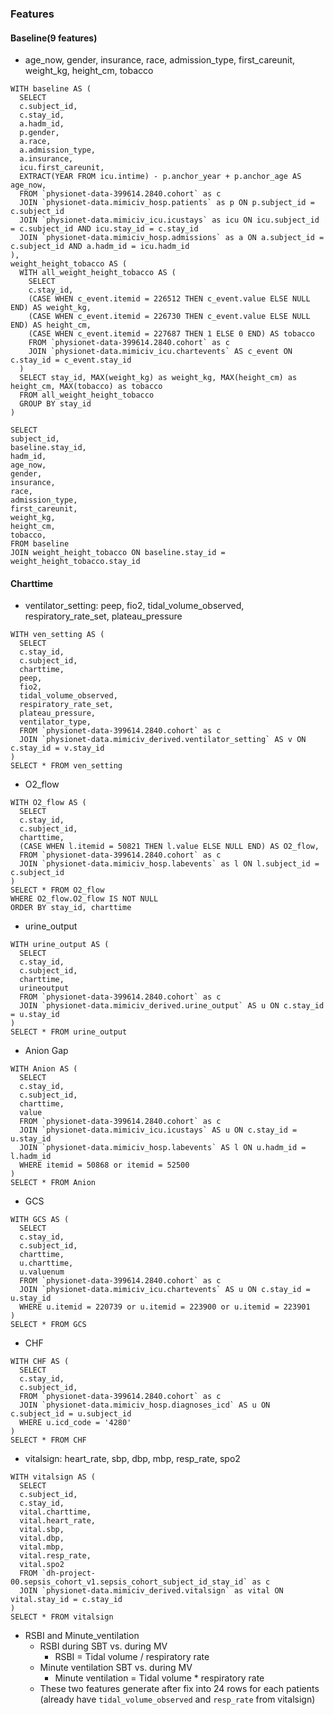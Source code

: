 ### Features
#### Baseline(9 features)
- age_now, gender, insurance, race, admission_type, first_careunit, weight_kg, height_cm, tobacco

```sql=
WITH baseline AS (
  SELECT 
  c.subject_id,
  c.stay_id,
  a.hadm_id,
  p.gender,
  a.race,
  a.admission_type,
  a.insurance,
  icu.first_careunit,
  EXTRACT(YEAR FROM icu.intime) - p.anchor_year + p.anchor_age AS age_now,
  FROM `physionet-data-399614.2840.cohort` as c
  JOIN `physionet-data.mimiciv_hosp.patients` as p ON p.subject_id = c.subject_id
  JOIN `physionet-data.mimiciv_icu.icustays` as icu ON icu.subject_id = c.subject_id AND icu.stay_id = c.stay_id
  JOIN `physionet-data.mimiciv_hosp.admissions` as a ON a.subject_id = c.subject_id AND a.hadm_id = icu.hadm_id
),
weight_height_tobacco AS (
  WITH all_weight_height_tobacco AS (
    SELECT
    c.stay_id,
    (CASE WHEN c_event.itemid = 226512 THEN c_event.value ELSE NULL END) AS weight_kg,
    (CASE WHEN c_event.itemid = 226730 THEN c_event.value ELSE NULL END) AS height_cm,
    (CASE WHEN c_event.itemid = 227687 THEN 1 ELSE 0 END) AS tobacco
    FROM `physionet-data-399614.2840.cohort` as c
    JOIN `physionet-data.mimiciv_icu.chartevents` AS c_event ON c.stay_id = c_event.stay_id
  )
  SELECT stay_id, MAX(weight_kg) as weight_kg, MAX(height_cm) as height_cm, MAX(tobacco) as tobacco
  FROM all_weight_height_tobacco
  GROUP BY stay_id
)

SELECT
subject_id,
baseline.stay_id,
hadm_id,
age_now,
gender,
insurance,
race,
admission_type,
first_careunit,
weight_kg,
height_cm,
tobacco,
FROM baseline
JOIN weight_height_tobacco ON baseline.stay_id = weight_height_tobacco.stay_id
```
#### Charttime
- ventilator_setting: peep, fio2, tidal_volume_observed, respiratory_rate_set, plateau_pressure
```sql=
WITH ven_setting AS (
  SELECT
  c.stay_id,
  c.subject_id,
  charttime,
  peep,
  fio2,
  tidal_volume_observed,
  respiratory_rate_set,
  plateau_pressure,
  ventilator_type,
  FROM `physionet-data-399614.2840.cohort` as c
  JOIN `physionet-data.mimiciv_derived.ventilator_setting` AS v ON c.stay_id = v.stay_id
)
SELECT * FROM ven_setting
```
- O2_flow
```sql=
WITH O2_flow AS (
  SELECT
  c.stay_id,
  c.subject_id,
  charttime,
  (CASE WHEN l.itemid = 50821 THEN l.value ELSE NULL END) AS O2_flow,
  FROM `physionet-data-399614.2840.cohort` as c
  JOIN `physionet-data.mimiciv_hosp.labevents` as l ON l.subject_id = c.subject_id
)
SELECT * FROM O2_flow
WHERE O2_flow.O2_flow IS NOT NULL
ORDER BY stay_id, charttime

```
- urine_output
```sql=
WITH urine_output AS (
  SELECT
  c.stay_id,
  c.subject_id,
  charttime,
  urineoutput
  FROM `physionet-data-399614.2840.cohort` as c
  JOIN `physionet-data.mimiciv_derived.urine_output` AS u ON c.stay_id = u.stay_id
)
SELECT * FROM urine_output
```

- Anion Gap

```sql=
WITH Anion AS (
  SELECT
  c.stay_id,
  c.subject_id,
  charttime,
  value
  FROM `physionet-data-399614.2840.cohort` as c
  JOIN `physionet-data.mimiciv_icu.icustays` AS u ON c.stay_id = u.stay_id
  JOIN `physionet-data.mimiciv_hosp.labevents` AS l ON u.hadm_id = l.hadm_id
  WHERE itemid = 50868 or itemid = 52500
)
SELECT * FROM Anion
```
- GCS

```sql=
WITH GCS AS (
  SELECT
  c.stay_id,
  c.subject_id,
  charttime,
  u.charttime,
  u.valuenum
  FROM `physionet-data-399614.2840.cohort` as c
  JOIN `physionet-data.mimiciv_icu.chartevents` AS u ON c.stay_id = u.stay_id
  WHERE u.itemid = 220739 or u.itemid = 223900 or u.itemid = 223901
)
SELECT * FROM GCS
```
- CHF

```sql=
WITH CHF AS (
  SELECT
  c.stay_id,
  c.subject_id,
  FROM `physionet-data-399614.2840.cohort` as c
  JOIN `physionet-data.mimiciv_hosp.diagnoses_icd` AS u ON c.subject_id = u.subject_id
  WHERE u.icd_code = '4280'
)
SELECT * FROM CHF
```

- vitalsign: heart_rate, sbp, dbp, mbp, resp_rate, spo2
```sql=
WITH vitalsign AS (
  SELECT 
  c.subject_id,
  c.stay_id,
  vital.charttime,
  vital.heart_rate,
  vital.sbp,
  vital.dbp,
  vital.mbp,
  vital.resp_rate,
  vital.spo2
  FROM `dh-project-00.sepsis_cohort_v1.sepsis_cohort_subject_id_stay_id` as c
  JOIN `physionet-data.mimiciv_derived.vitalsign` as vital ON vital.stay_id = c.stay_id
)
SELECT * FROM vitalsign
```
- RSBI and Minute_ventilation
	- RSBI during SBT vs. during MV
		- RSBI = Tidal volume / respiratory rate
	- Minute ventilation SBT vs. during MV 
		- Minute ventilation = Tidal volume * respiratory rate
	- These two features generate after fix into 24 rows for each patients (already have `tidal_volume_observed` and `resp_rate` from vitalsign)